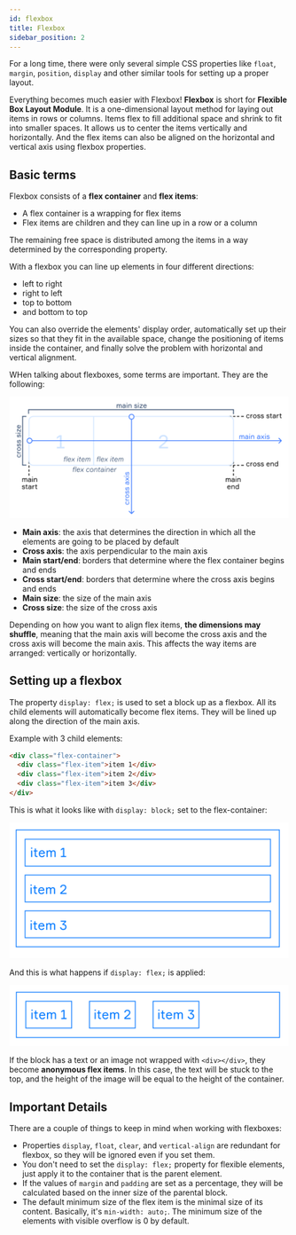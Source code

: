 ```yaml
---
id: flexbox
title: Flexbox
sidebar_position: 2
---
```


For a long time, there were only several simple CSS properties like `float`, `margin`, `position`, `display` and other similar tools for setting up a proper layout.

Everything becomes much easier with Flexbox! **Flexbox** is short for **Flexible Box Layout Module**. It is a one-dimensional layout method for laying out items in rows or columns. Items flex to fill additional space and shrink to fit into smaller spaces. It allows us to center the items vertically and horizontally. And the flex items can also be aligned on the horizontal and vertical axis using flexbox properties.

## Basic terms

Flexbox consists of a **flex container** and **flex items**:

- A flex container is a wrapping for flex items
- Flex items are children and they can line up in a row or a column

The remaining free space is distributed among the items in a way determined by the corresponding property.

With a flexbox you can line up elements in four different directions:

- left to right
- right to left
- top to bottom
- and bottom to top

You can also override the elements' display order, automatically set up their sizes so that they fit in the available space, change the positioning of items inside the container, and finally solve the problem with horizontal and vertical alignment.

WHen talking about flexboxes, some terms are important. They are the following:

![flexbox-terms](/img/docs/Web/css/flexbox-terms.png)

- **Main axis**: the axis that determines the direction in which all the elements are going to be placed by default
- **Cross axis**: the axis perpendicular to the main axis
- **Main start/end**: borders that determine where the flex container begins and ends
- **Cross start/end**: borders that determine where the cross axis begins and ends
- **Main size**: the size of the main axis
- **Cross size**: the size of the cross axis

Depending on how you want to align flex items, **the dimensions may shuffle**, meaning that the main axis will become the cross axis and the cross axis will become the main axis. This affects the way items are arranged: vertically or horizontally.

## Setting up a flexbox

The property `display: flex;` is used to set a block up as a flexbox. All its child elements will automatically become flex items. They will be lined up along the direction of the main axis.

Example with 3 child elements:

```html
<div class="flex-container">
  <div class="flex-item">item 1</div>
  <div class="flex-item">item 2</div>
  <div class="flex-item">item 3</div>
</div>
```

This is what it looks like with `display: block;` set to the flex-container:

![flex-display-block](/img/docs/Web/css/flex-display-block.svg)

And this is what happens if `display: flex;` is applied:

![flex-display-flex](/img/docs/Web/css/flex-display-flex.svg)

If the block has a text or an image not wrapped with `<div></div>`, they become **anonymous flex items**. In this case, the text will be stuck to the top, and the height of the image will be equal to the height of the container.

## Important Details

There are a couple of things to keep in mind when working with flexboxes:

- Properties `display`, `float`, `clear`, and `vertical-align` are redundant for flexbox, so they will be ignored even if you set them.
- You don't need to set the `display: flex;` property for flexible elements, just apply it to the container that is the parent element.
- If the values of `margin` and `padding` are set as a percentage, they will be calculated based on the inner size of the parental block.
- The default minimum size of the flex item is the minimal size of its content. Basically, it's `min-width: auto;`. The minimum size of the elements with visible overflow is 0 by default.